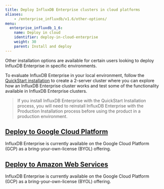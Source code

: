 ```yaml
---
title: Deploy InfluxDB Enterprise clusters in cloud platforms
aliases:
    - /enterprise_influxdb/v1.6/other-options/
menu:
  enterprise_influxdb_1_6:
    name: Deploy in cloud
    identifier: deploy-in-cloud-enterprise
    weight: 30
    parent: Install and deploy
---
```


Other installation options are available for certain users looking to deploy
InfluxDB Enterprise in specific environments.

To evaluate InfluxDB Enterprise in your local environment,
follow the [QuickStart installation](/enterprise_influxdb/v1.6/install-and-deploy/quickstart_installation) to create a 2-server cluster where you can explore how an InfluxDB Enterprise cluster works and test some of the functionality available in InfluxDB Enterprise clusters.  

> If you install InfluxDB Enterprise with the QuickStart Installation process, you
> will need to reinstall InfluxDB Enterprise with the Production Installation process before using the product in a production environment.

## [Deploy to Google Cloud Platform](/enterprise_influxdb/v1.6/install-and-deploy/deploy-options/google-cloud-platform/)

InfluxDB Enterprise is currently available on the Google Cloud Platform (GCP) as a bring-your-own-license (BYOL) offering.

## [Deploy to Amazon Web Services](/enterprise_influxdb/v1.6/install-and-deploy/deploy-options/amazon-web-services/)

InfluxDB Enterprise is currently available on the Google Cloud Platform (GCP) as a bring-your-own-license (BYOL) offering.
